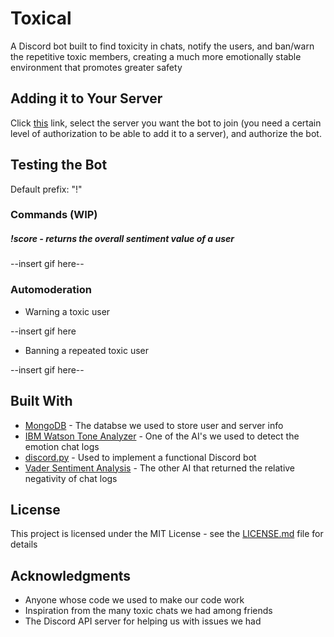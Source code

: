 # Toxical

A Discord bot built to find toxicity in chats, notify the users, and ban/warn the repetitive toxic members, creating a much more emotionally stable environment that promotes greater safety 

## Adding it to Your Server

Click [this](https://discordapp.com/oauth2/authorize?client_id=427147274498342932&scope=bot) link, select the server you want the bot to join (you need a certain level of authorization to be able to add it to a server), and authorize the bot.

## Testing the Bot

Default prefix: "!"

### Commands (WIP)

##### !score - returns the overall sentiment value of a user 

--insert gif here--

### Automoderation

* Warning a toxic user

--insert gif here

* Banning a repeated toxic user

--insert gif here--


## Built With

* [MongoDB](https://docs.mongodb.com/manual/) - The databse we used to store user and server info
* [IBM Watson Tone Analyzer](https://www.ibm.com/watson/services/tone-analyzer/) - One of the AI's we used to detect the emotion chat logs
* [discord.py](http://discordpy.readthedocs.io/en/latest/) - Used to implement a functional Discord bot
* [Vader Sentiment Analysis](https://github.com/cjhutto/vaderSentiment) - The other AI that returned the relative negativity of chat logs

## License

This project is licensed under the MIT License - see the [LICENSE.md](LICENSE.md) file for details

## Acknowledgments

* Anyone whose code we used to make our code work
* Inspiration from the many toxic chats we had among friends
* The Discord API server for helping us with issues we had 

